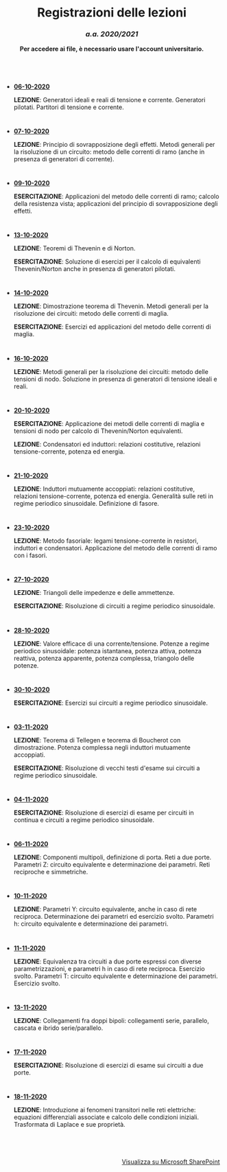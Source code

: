 <div align="center">

# Registrazioni delle lezioni

### *a.a. 2020/2021*

**Per accedere ai file, è necessario usare l'account universitario.**

</div>

#
&nbsp;

- [**06-10-2020**](https://unipiit-my.sharepoint.com/:v:/g/personal/g_rossi97_studenti_unipi_it/EcFlYHch97dEiz7SMJjXg0oBklRW_V_mtfVNLGNddGdJ_Q) 
  
  **LEZIONE**: Generatori ideali e reali di tensione e corrente. Generatori pilotati. Partitori di tensione e corrente.
  #
- [**07-10-2020**](https://unipiit-my.sharepoint.com/:v:/g/personal/g_rossi97_studenti_unipi_it/EYl0CTOGdgFIsUqOEtv43EABZPl8lT_l-X1eXqm7mOjrEg) 

  **LEZIONE**: Principio di sovrapposizione degli effetti. Metodi generali per la risoluzione di un circuito: metodo delle correnti di ramo (anche in presenza di generatori di corrente).
  #
- [**09-10-2020**](https://unipiit-my.sharepoint.com/:v:/g/personal/g_rossi97_studenti_unipi_it/EWbkouUYLEhAibMhAd-s5tsBjjTReCqb-Xa4Caj1lD2xow?e=EBJ0Yp)
  
  **ESERCITAZIONE**: Applicazioni del metodo delle correnti di ramo; calcolo della resistenza vista; applicazioni del principio di sovrapposizione degli effetti.
  #
- [**13-10-2020**](https://unipiit-my.sharepoint.com/:v:/g/personal/g_rossi97_studenti_unipi_it/EQloJJiUdKlCkPyVI2VC-2QBOmSznGEXczcV8l8fyTRzBw?e=llwSr2)
  
  **LEZIONE**: Teoremi di Thevenin e di Norton.

  **ESERCITAZIONE**: Soluzione di esercizi per il calcolo di equivalenti Thevenin/Norton anche in presenza di generatori pilotati.
  #
- [**14-10-2020**](https://unipiit-my.sharepoint.com/:v:/g/personal/g_rossi97_studenti_unipi_it/EXjXRf3c5q5LpaTbATX2wwMBSgPLhI9aJlIQpq1GzrUNpQ?e=KKJTnx)
  
  **LEZIONE**: Dimostrazione teorema di Thevenin. Metodi generali per la risoluzione dei circuiti: metodo delle correnti di maglia.

  **ESERCITAZIONE**: Esercizi ed applicazioni del metodo delle correnti di maglia.
  #
- [**16-10-2020**](https://unipiit-my.sharepoint.com/:v:/g/personal/g_rossi97_studenti_unipi_it/ESKHp6_FM1dKmAZxcnPx6_0BPAzRX9oT5xQwJVMOBRXXhw?e=teNZNb)

  **LEZIONE**: Metodi generali per la risoluzione dei circuiti: metodo delle tensioni di nodo. Soluzione in presenza di generatori di tensione ideali e reali.
  #
- [**20-10-2020**](https://unipiit-my.sharepoint.com/:v:/g/personal/g_rossi97_studenti_unipi_it/EaRt2zGgXWhIhpuosAXFh-8BZQboduo8bC4HamOM6wbkuQ?e=IT0kM5)

  **ESERCITAZIONE**: Applicazione dei metodi delle correnti di maglia e tensioni di nodo per calcolo di Thevenin/Norton equivalenti.

  **LEZIONE**: Condensatori ed induttori: relazioni costitutive, relazioni tensione-corrente, potenza ed energia.
  #
- [**21-10-2020**](https://unipiit-my.sharepoint.com/:v:/g/personal/g_rossi97_studenti_unipi_it/ESrG26fJm_RGidcFSx-8LeEBHgnke-LxL0-P720YHwtGIg)

  **LEZIONE**: Induttori mutuamente accoppiati: relazioni costitutive, relazioni tensione-corrente, potenza ed energia. Generalità sulle reti in regime periodico sinusoidale. Definizione di fasore.
  #
- [**23-10-2020**](https://unipiit-my.sharepoint.com/:v:/g/personal/g_rossi97_studenti_unipi_it/EZnHzgYcnLVKm40vivebL5IBtthPBXn2E7KmZxjSx0GGwg?e=ByTyqQ)

  **LEZIONE**: Metodo fasoriale: legami tensione-corrente in resistori, induttori e condensatori. Applicazione del metodo delle correnti di ramo con i fasori.
  #
- [**27-10-2020**](https://unipiit-my.sharepoint.com/:v:/g/personal/g_rossi97_studenti_unipi_it/ETaOasXlkvRLmAhFYu6QtDABrMfEMFBjQELYK6VY4fE6_A?e=0U0hyS)

  **LEZIONE**: Triangoli delle impedenze e delle ammettenze.

  **ESERCITAZIONE**: Risoluzione di circuiti a regime periodico sinusoidale.
  #
- [**28-10-2020**](https://unipiit-my.sharepoint.com/:v:/g/personal/g_rossi97_studenti_unipi_it/EYOh-Sm58KBGng2DZXe3JrMBWYZ9cD_ak7pJ466KcNjyew?e=ARuudW)

  **LEZIONE**: Valore efficace di una corrente/tensione. Potenze a regime periodico sinusoidale: potenza istantanea, potenza attiva, potenza reattiva, potenza apparente, potenza complessa, triangolo delle potenze.
  #
- [**30-10-2020**](https://unipiit-my.sharepoint.com/:v:/g/personal/g_rossi97_studenti_unipi_it/EWMvwExt5xlGqqszilM8SkQBGISuufOW24Ftr56oh_b9Hg?e=Wy0HcK)

  **ESERCITAZIONE**: Esercizi sui circuiti a regime periodico sinusoidale.
  #
- [**03-11-2020**](https://unipiit-my.sharepoint.com/:v:/g/personal/g_rossi97_studenti_unipi_it/EW_nzWM9NZBKitjHUCjK8d8Bke6oELkXNZUhFL8i8corxA)

  **LEZIONE**: Teorema di Tellegen e teorema di Boucherot con dimostrazione. Potenza complessa negli induttori mutuamente accoppiati.

  **ESERCITAZIONE**: Risoluzione di vecchi testi d'esame sui circuiti a regime periodico sinusoidale.
  #
- [**04-11-2020**](https://unipiit-my.sharepoint.com/:v:/g/personal/g_rossi97_studenti_unipi_it/EZI19aaOikVEhDa6jbk__AwBgDkr2vMoXSBaxX9YCPUkMA)

  **ESERCITAZIONE**: Risoluzione di esercizi di esame per circuiti in continua e circuiti a regime periodico sinusoidale.
  #
- [**06-11-2020**](https://unipiit-my.sharepoint.com/:v:/g/personal/g_rossi97_studenti_unipi_it/EUVmKX5MHsxDvO7QsFtWY9gBVOjrwMdHVgdPWbLvpcQYjg)

  **LEZIONE**: Componenti multipoli, definizione di porta. Reti a due porte. Parametri Z: circuito equivalente e determinazione dei parametri. Reti reciproche e simmetriche.
  #
- [**10-11-2020**](https://unipiit-my.sharepoint.com/:v:/g/personal/g_rossi97_studenti_unipi_it/EeWrml351FdNu8IgoAyt9A0BkSTV3WQbFCd_9_lQo7VRtA)

  **LEZIONE**: Parametri Y: circuito equivalente, anche in caso di rete reciproca. Determinazione dei parametri ed esercizio svolto. Parametri h: circuito equivalente e determinazione dei parametri.
  #
- [**11-11-2020**](https://unipiit-my.sharepoint.com/:v:/g/personal/g_rossi97_studenti_unipi_it/EUN9wI_iYItPs1UaIVY-xsEBQU5-3rJA3jpEWmN7YHgmEw)

  **LEZIONE**: Equivalenza tra circuiti a due porte espressi con diverse parametrizzazioni, e parametri h in caso di rete reciproca. Esercizio svolto. Parametri T: circuito equivalente e determinazione dei parametri. Esercizio svolto.
  #
- [**13-11-2020**](https://unipiit-my.sharepoint.com/:v:/g/personal/g_rossi97_studenti_unipi_it/EQYLnDlbG2NHhnhM52--SwoByaZwXd9Koz60IZ3SDI3f7g)

  **LEZIONE**: Collegamenti fra doppi bipoli: collegamenti serie, parallelo, cascata e ibrido serie/parallelo.
  #
- [**17-11-2020**](https://unipiit-my.sharepoint.com/:v:/g/personal/g_rossi97_studenti_unipi_it/EaYlErD2pBhFk__RHJfjVhsBi29bzoMIcKX3PrB8xjD3Kg)

  **ESERCITAZIONE**: Risoluzione di esercizi di esame sui circuiti a due porte.
  #
- [**18-11-2020**](https://unipiit-my.sharepoint.com/:v:/g/personal/g_rossi97_studenti_unipi_it/Ec5vr_8wuXhFhZXMnKxZ3s4BmUpKlvzgvAr9rzgxO7Ou6Q)

  **LEZIONE**: Introduzione ai fenomeni transitori nelle reti elettriche: equazioni differenziali associate e calcolo delle condizioni iniziali. Trasformata di Laplace e sue proprietà.
  
&nbsp;
#

<div align="right">

[Visualizza su Microsoft SharePoint](https://unipiit-my.sharepoint.com/:f:/g/personal/g_rossi97_studenti_unipi_it/EmwCxvprW0VHniFmJHx0ZNsB3GS-N9RSVIPp-88VyZToTA)

</div>
